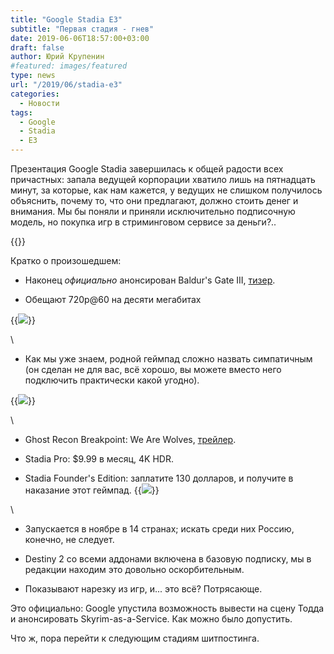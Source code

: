 ```yaml
---
title: "Google Stadia E3"
subtitle: "Первая стадия - гнев"
date: 2019-06-06T18:57:00+03:00
draft: false
author: Юрий Крупенин
#featured: images/featured
type: news
url: "/2019/06/stadia-e3"
categories:
  - Новости
tags:
  - Google
  - Stadia
  - E3
---
```

Презентация Google Stadia завершилась к общей радости всех причастных: запала ведущей корпорации хватило лишь на пятнадцать минут, за которые, как нам кажется, у ведущих не слишком получилось объяснить, почему то, что они предлагают, должно стоить денег и внимания. Мы бы поняли и приняли исключительно подписочную модель, но покупка игр в стриминговом сервисе за деньги?..

{{<youtube k-BbW6zAjL0>}}


Кратко о произошедшем: 

* Наконец _официально_ анонсирован Baldur's Gate III, [тизер][baldurs-teaser].

* Обещают 720p@60 на десяти мегабитах

{{<img src="images/stadia-reqs">}}

\


* Как мы уже знаем, родной геймпад сложно назвать симпатичным (он сделан не для вас, всё хорошо, вы можете вместо него подключить практически какой угодно).

{{<img src="images/stadia-gamepad">}}

\


* Ghost Recon Breakpoint: We Are Wolves, [трейлер][wolves-trailer].

* Stadia Pro: $9.99 в месяц, 4K HDR.

* Stadia Founder's Edition: заплатите 130 долларов, и получите в наказание этот геймпад.
{{<img src="images/stadia-founders">}}

\


* Запускается в ноябре в 14 странах; искать среди них Россию, конечно, не следует.

* Destiny 2 со всеми аддонами включена в базовую подписку, мы в редакции находим это довольно оскорбительным.

* Показывают нарезку из игр, и... это всё? Потрясающе.

Это официально: Google упустила возможность вывести на сцену Тодда и анонсировать Skyrim-as-a-Service. Как можно было допустить.

Что ж, пора перейти к следующим стадиям шитпостинга.

[baldurs-teaser]: https://www.youtube.com/watch?v=OcP0WdH7rTs
[wolves-trailer]: https://www.youtube.com/watch?v=NREo4k3MHow